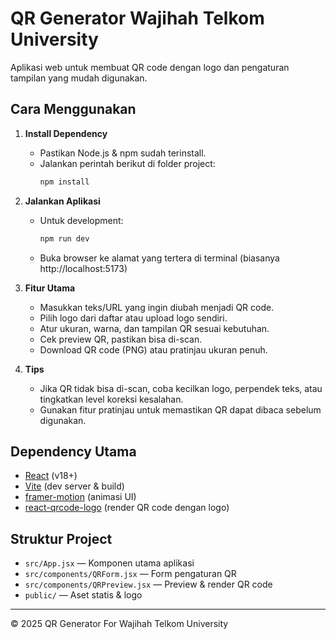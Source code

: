 
# QR Generator Wajihah Telkom University

Aplikasi web untuk membuat QR code dengan logo dan pengaturan tampilan yang mudah digunakan.

## Cara Menggunakan

1. **Install Dependency**
	- Pastikan Node.js & npm sudah terinstall.
	- Jalankan perintah berikut di folder project:
	  ```bash
	  npm install
	  ```

2. **Jalankan Aplikasi**
	- Untuk development:
	  ```bash
	  npm run dev
	  ```
	- Buka browser ke alamat yang tertera di terminal (biasanya http://localhost:5173)

3. **Fitur Utama**
	- Masukkan teks/URL yang ingin diubah menjadi QR code.
	- Pilih logo dari daftar atau upload logo sendiri.
	- Atur ukuran, warna, dan tampilan QR sesuai kebutuhan.
	- Cek preview QR, pastikan bisa di-scan.
	- Download QR code (PNG) atau pratinjau ukuran penuh.

4. **Tips**
	- Jika QR tidak bisa di-scan, coba kecilkan logo, perpendek teks, atau tingkatkan level koreksi kesalahan.
	- Gunakan fitur pratinjau untuk memastikan QR dapat dibaca sebelum digunakan.

## Dependency Utama

- [React](https://react.dev/) (v18+)
- [Vite](https://vitejs.dev/) (dev server & build)
- [framer-motion](https://www.framer.com/motion/) (animasi UI)
- [react-qrcode-logo](https://www.npmjs.com/package/react-qrcode-logo) (render QR code dengan logo)

## Struktur Project

- `src/App.jsx` — Komponen utama aplikasi
- `src/components/QRForm.jsx` — Form pengaturan QR
- `src/components/QRPreview.jsx` — Preview & render QR code
- `public/` — Aset statis & logo

---
© 2025 QR Generator For Wajihah Telkom University
